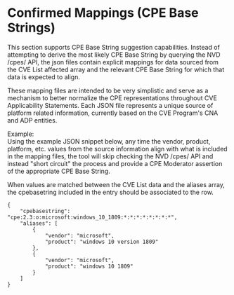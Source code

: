# Confirmed Mappings (CPE Base Strings)

This section supports CPE Base String suggestion capabilities. Instead of attempting to derive the most likely CPE Base String by querying the NVD /cpes/ API, the json files contain explicit mappings for data sourced from the CVE List affected array and the relevant CPE Base String for which that data is expected to align. 

These mapping files are intended to be very simplistic and serve as a mechanism to better normalize the CPE representations throughout CVE Applicability Statements. Each JSON file represents a unique source of platform related information, currently based on the CVE Program's CNA and ADP entities.

Example:  
Using the example JSON snippet below, any time the vendor, product, platform, etc. values from the source information align with what is included in the mapping files, the tool will skip checking the NVD /cpes/ API and instead "short circuit" the process and provide a CPE Moderator assertion of the appropriate CPE Base String.

When values are matched between the CVE List data and the aliases array, the cpebasetring included in the entry should be associated to the row.

```
{
    "cpebasestring": "cpe:2.3:o:microsoft:windows_10_1809:*:*:*:*:*:*:*:*",
    "aliases": [
        {
            "vendor": "microsoft",
            "product": "windows 10 version 1809"
        },
        {
            "vendor": "microsoft",
            "product": "windows 10 1809"
        }
    ]
}
```

